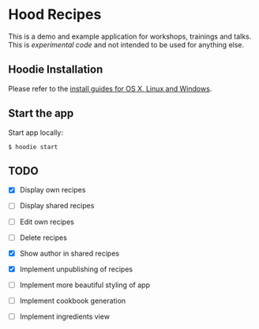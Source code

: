 # Hood Recipes

This is a demo and example application for workshops, trainings and talks. This
is *experimental code* and not intended to be used for anything else.

## Hoodie Installation

Please refer to the [install guides for OS X, Linux and Windows](http://hood.ie/#installation).

## Start the app

Start app locally:

    $ hoodie start

## TODO

* [x] Display own recipes
* [ ] Display shared recipes
* [ ] Edit own recipes
* [ ] Delete recipes
* [x] Show author in shared recipes
* [x] Implement unpublishing of recipes
* [ ] Implement more beautiful styling of app
* [ ] Implement cookbook generation
* [ ] Implement ingredients view


